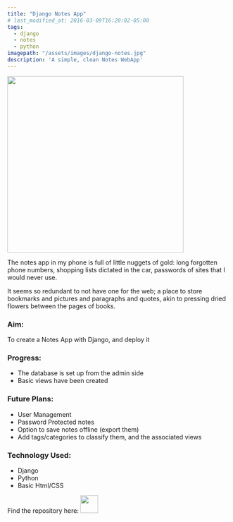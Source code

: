 ```yaml
---
title: "Django Notes App"
# last_modified_at: 2016-03-09T16:20:02-05:00
tags:
  - django
  - notes
  - python
imagepath: "/assets/images/django-notes.jpg"
description: 'A simple, clean Notes WebApp'
---
```

<!--image-->
<img src="{{ page.imagepath | relative_url }}" alt="" height="400" width="400">

<!--background-->
The notes app in my phone is full of little nuggets of  gold: long forgotten phone numbers, shopping lists dictated in the car, passwords of sites that I would never use. 

It seems so redundant to not have one for the web; a place to store bookmarks and pictures and paragraphs and quotes, akin to pressing dried flowers between the pages of books.

### Aim: ###
To create a Notes App with Django, and deploy it

### Progress: ###
<ul> 
<li> The database is set up from the admin side </li>
<li> Basic views have been created </li>

</ul>

### Future Plans: ###
<ul>
<li> User Management </li>
<li> Password Protected notes </li>
<li> Option to save notes offline (export them) </li>
<li> Add tags/categories to classify them, and the associated views </li>
</ul>

### Technology Used: ###
<ul> 
<li> Django </li>
<li> Python </li>
<li> Basic Html/CSS </li>
</ul>

Find the repository here: 
<a href="https://github.com/PratikshaJain37/django-notes">
<img src="{{ site.url }}{{ site.baseurl }}/assets/images/github.png" height='40' width='40' alt="">
</a> 
